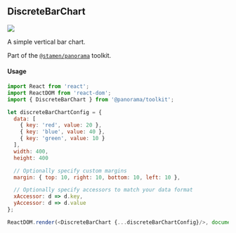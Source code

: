 ## DiscreteBarChart

<img src='https://cloud.githubusercontent.com/assets/1127259/11770147/743ed722-a1ac-11e5-87ab-5d4b9ea673e9.png'>

A simple vertical bar chart.

Part of the [`@stamen/panorama`](https://www.npmjs.com/package/@stamen/panorama) toolkit.

#### Usage
```js
import React from 'react';
import ReactDOM from 'react-dom';
import { DiscreteBarChart } from '@panorama/toolkit';

let discreteBarChartConfig = {
  data: [
    { key: 'red', value: 20 },
    { key: 'blue', value: 40 },
    { key: 'green', value: 10 }
  ],
  width: 400,
  height: 400

  // Optionally specify custom margins
  margin: { top: 10, right: 10, bottom: 10, left: 10 },

  // Optionally specify accessors to match your data format
  xAccessor: d => d.key,
  yAccessor: d => d.value
};

ReactDOM.render(<DiscreteBarChart {...discreteBarChartConfig}/>, document.body);
```
